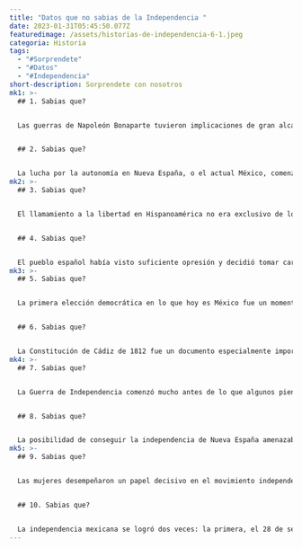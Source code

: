 ```yaml
---
title: "Datos que no sabias de la Independencia "
date: 2023-01-31T05:45:50.077Z
featuredimage: /assets/historias-de-independencia-6-1.jpeg
categoria: Historia
tags:
  - "#Sorprendete"
  - "#Datos"
  - "#Independencia"
short-description: S﻿orprendete con nosotros
mk1: >-
  ## 1﻿. Sabias que?


  Las guerras de Napoleón Bonaparte tuvieron implicaciones de gran alcance, una de las cuales fue la revolución y posterior declaración de independencia en muchas naciones que estaban bajo el control de imperios coloniales.  En particular, la independencia del actual México se remonta a los acontecimientos desencadenados por la interferencia de Napoleón en las luchas del gobierno español. El príncipe Felipe VII, hijo del rey Carlos IV de España, vio una vez una oportunidad para su propio ascenso al poder cuando se alió con José Bonaparte (hermano de Napoleón), pero José le traicionó y obligó a Felipe a abdicar del trono en su lugar. Este giro inesperado provocó disturbios y crisis en todo el imperio español, incluida Nueva España (el actual México), que acabaron convirtiéndose en una revolución en toda regla para liberarse del dominio colonial.


  ## 2﻿. Sabias que?


  La lucha por la autonomía en Nueva España, o el actual México, comenzó como una crisis provocada por Bonaparte. Su presencia había abrumado al reino sin cabeza gobernante y los ciudadanos sintieron que merecían el derecho a tomar decisiones políticas por sí mismos sin depender del rey. En este sentido, Miguel Hidalgo argumentó que debía poder gobernar en lugar del rey encarcelado sin dejar de ser fiel a sus creencias monárquicas. Sin embargo, no fue hasta 1812, cuando Napoleón fue derrotado y Fernando VII restaurado en el poder, que este movimiento autonomista se transformó en una batalla por la independencia del dominio español por completo. Aunque comenzó con un deseo de democracia y autogobierno, la independencia sólo fue posible tras el regreso de Fernando.
mk2: >-
  ## 3﻿. Sabias que?


  El llamamiento a la libertad en Hispanoamérica no era exclusivo de los virreinatos de Nueva España y era un esfuerzo que había estado compitiendo por la independencia en toda la región. Como resultado, los historiadores han argumentado que las ambiciosas propuestas de Napoleón Bonaparte de Francia para tomar el control de la corona española condujeron a una crisis con implicaciones de gran alcance. Según esta teoría, Perú, Río de la Plata y Nueva Granada también declararon su independencia de España durante este periodo de caos, ya que lo vieron como una oportunidad para liberarse del dominio imperial. Esto indica el alcance que tuvo el movimiento independentista y deja claro que sus raíces se extendían más allá de Nueva España.


  ## 4﻿. Sabias que?


  El pueblo español había visto suficiente opresión y decidió tomar cartas en el asunto cuando José Bonaparte tomó la corona española. Sin ningún apoyo de los nobles, formularon un plan para luchar en armas contra el ejército de Napoleón. Su audacia y valentía fueron impresionantes, ya que escribieron cartas a los que estaban en el poder para pedir apoyo, mostrando su determinación por la libertad. De forma abrumadora, el pueblo se levantó y consiguió repeler a sus opresores; demostrando así que a veces no son sólo los poderosos gobernantes los que hacen historia, sino también la gente corriente.
mk3: >-
  ## 5﻿. Sabias que?


  La primera elección democrática en lo que hoy es México fue un momento decisivo para el pueblo, ya que era su oportunidad de ser incluido en la toma de decisiones por primera vez. Inicialmente se habían creado tribunales extraordinarios para buscar soluciones durante el periodo de crisis, pero la elección de diputados basada en la representación territorial y demográfica sugirió una resolución duradera. Con un nuevo sistema representativo finalmente establecido, los ciudadanos pudieron hacer oír su voz, lo que les permitiría tomar decisiones relativas a su futuro. Este acontecimiento monumental marcó el inicio del camino hacia la democracia y, en última instancia, marcó la pauta de cómo se seguirán celebrando elecciones en esta región.


  ## 6﻿. Sabias que?


  La Constitución de Cádiz de 1812 fue un documento especialmente importante para la historia de España, ya que declaró al país una monarquía constitucional y también abolió la esclavitud. Además de este momento pionero, la constitución otorgó a los indígenas plenos derechos políticos por primera vez en la historia. Al independizarse de la colonia española, México mantuvo intactos estos derechos y se convirtió en un poderoso ejemplo para otros países en materia de derechos civiles y equidad. Como afirma el historiador José Rivas, esto fue crucial, ya que otros países ya independientes tuvieron que soportar guerras contenciosas para llegar a la misma conclusión.
mk4: >-
  ## 7﻿. Sabias que?


  La Guerra de Independencia comenzó mucho antes de lo que algunos piensan. Miguel Hidalgo y algunos otros, como el historiador, fijaron su inicio cien años antes de que Emiliano Zapata iniciara sus luchas por la independencia. Con el tiempo y con muchos partidarios, el movimiento que iniciaron esas personas impulsó una causa principal: la devolución de la tierra a sus legítimos propietarios, entre otras causas importantes como la abolición de los impuestos. Uniendo a la gente de todas partes, pudieron finalmente conseguir sus reivindicaciones y lograr la libertad y la autonomía respecto a España.


  ## 8﻿. Sabias que?


  La posibilidad de conseguir la independencia de Nueva España amenazaba con desvanecerse, ya que Fernando VII envió refuerzos de las fuerzas españolas para intentar mantener el reino bajo su control. Sin embargo, gracias al hecho fortuito de que José de Iturbide traicionara al rey Fernando y uniera sus fuerzas al movimiento independentista, se logró una victoria por la libertad. Los historiadores sugieren que, de no haber ocurrido esto, Nueva España habría seguido formando parte del Reino de España durante cien años más, al igual que acabó haciendo Cuba. Este notable logro fructificó el 27 de septiembre de 1821 con la llegada a la Ciudad de México del Ejército de las Tres Garantías de Agustín de Iturbide y Vicente Guerrero.
mk5: >-
  ## 9﻿. Sabias que?


  Las mujeres desempeñaron un papel decisivo en el movimiento independentista mexicano durante el siglo XIX. Josefa Ortiz de Domínguez fue una figura clave, ya que informó a Ignacio Allende y a los hermanos Juan e Ignacio Aldama del descubrimiento de la Conspiración. Leona Vicario se aventuró a la Ciudad de México, montando una imprenta ambulante con la que propagó y difundió los movimientos políticos y militares que ocurrían en la capital. Sus aportaciones al patriotismo contribuyeron a la independencia de México, convirtiéndolos en parte integrante de la historia.


  ## 1﻿0. Sabias que?


  La independencia mexicana se logró dos veces: la primera, el 28 de septiembre de 1821, cuando México declaró su soberanía como Imperio; y la segunda, dos años después, en 1823, cuando cesó el reinado de Iturbide y la nación se declaró República. Estos dos actos fueron necesarios para garantizar una transición fluida de la colonización española al gobierno independiente. Desde entonces, el país ha mantenido con éxito su unidad territorial y sigue luchando por la estabilidad bajo un régimen democrático. Las dos primeras declaraciones de independencia de México siguen consagradas en su conciencia nacional y se evocan continuamente en ocasiones patrióticas en todo el país.
---
```

